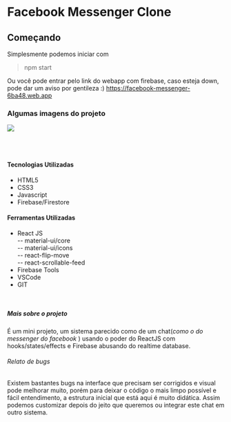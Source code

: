 # Facebook Messenger Clone

## Começando

Simplesmente podemos iniciar com

> npm start

Ou você pode entrar pelo link do webapp com firebase, caso esteja down, pode dar um aviso por gentileza :)
https://facebook-messenger-6ba48.web.app

### Algumas imagens do projeto

[![](https://imgur.com/ZKNp2nB.png)](https://imgur.com/ZKNp2nB.png)

<br /><br />

#### Tecnologias Utilizadas

-   HTML5
-   CSS3
-   Javascript
-   Firebase/Firestore

#### Ferramentas Utilizadas

-   React JS <br />
    -- material-ui/core <br />
    -- material-ui/icons <br />
    -- react-flip-move <br />
    -- react-scrollable-feed <br />
-   Firebase Tools
-   VSCode
-   GIT

<br />

##### Mais sobre o projeto

É um mini projeto, um sistema parecido como de um chat(_como o do messenger do facebook_ ) usando o poder do ReactJS com hooks/states/effects e Firebase abusando do realtime database.

###### _Relato de bugs_

Existem bastantes bugs na interface que precisam ser corrigidos e visual pode melhorar muito, porém para deixar o código o mais limpo possível e fácil entendimento, a estrutura inicial que está aqui é muito didática. Assim podemos customizar depois do jeito que queremos ou integrar este chat em outro sistema.
